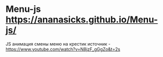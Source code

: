 # Menu-js https://ananasicks.github.io/Menu-js/
JS анимация смены меню на крестик 
источник - https://www.youtube.com/watch?v=N8jzF_gGgZo&t=2s
